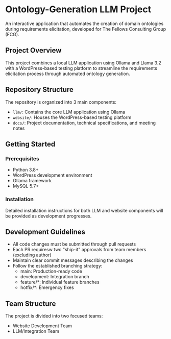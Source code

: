 # Ontology-Generation LLM Project

An interactive application that automates the creation of domain ontologies during requirements elicitation, developed for The Fellows Consulting Group (FCG).

## Project Overview

This project combines a local LLM application using Ollama and Llama 3.2 with a WordPress-based testing platform to streamline the requirements elicitation process through automated ontology generation.

## Repository Structure

The repository is organized into 3 main components:
- `llm/`: Contains the core LLM application using Ollama
- `website/`: Houses the WordPress-based testing platform
- `docs/`: Project documentation, technical specifications, and meeting notes

## Getting Started

### Prerequisites
- Python 3.8+
- WordPress development environment
- Ollama framework
- MySQL 5.7+

### Installation

Detailed installation instructions for both LLM and website components will be provided as development progresses.

## Development Guidelines

- All code changes must be submitted through pull requests
- Each PR requiresw two "ship-it" approvals from team members (excluding author)
- Maintain clear commit messages describing the changes
- Follow the established branching strategy:
  - main: Production-ready code
  - development: Integration branch
  - feature/*: Individual feature branches
  - hotfix/*: Emergency fixes

## Team Structure

The project is divided into two focused teams:
- Website Development Team
- LLM/Integration Team


